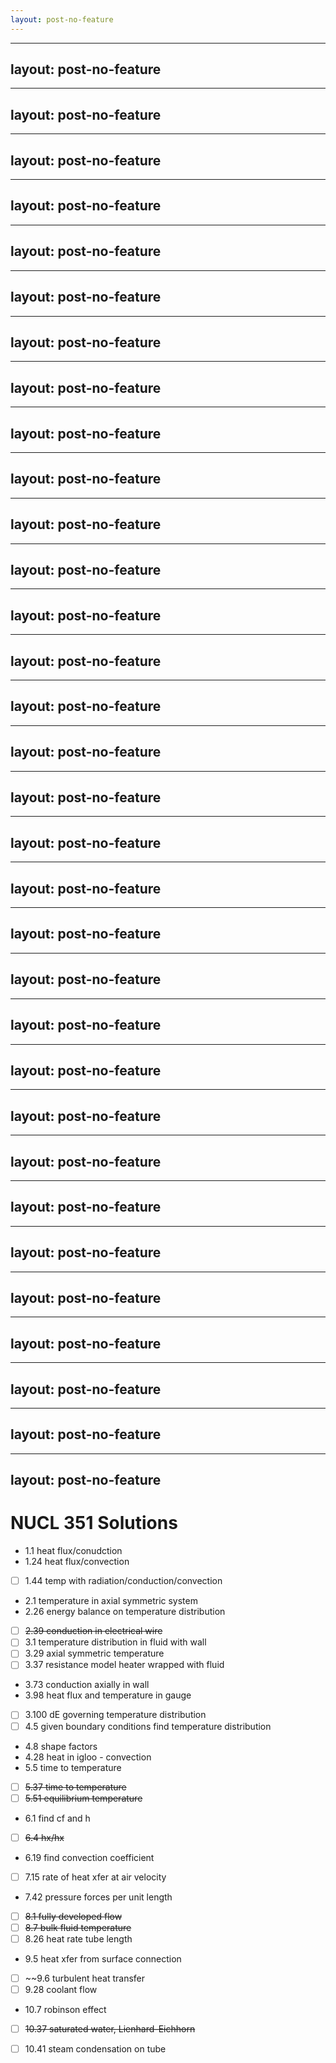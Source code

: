 ```yaml
---
layout: post-no-feature
---
```



---
layout: post-no-feature
---


---
layout: post-no-feature
---


---
layout: post-no-feature
---


---
layout: post-no-feature
---


---
layout: post-no-feature
---


---
layout: post-no-feature
---


---
layout: post-no-feature
---


---
layout: post-no-feature
---


---
layout: post-no-feature
---


---
layout: post-no-feature
---


---
layout: post-no-feature
---


---
layout: post-no-feature
---


---
layout: post-no-feature
---


---
layout: post-no-feature
---


---
layout: post-no-feature
---


---
layout: post-no-feature
---


---
layout: post-no-feature
---


---
layout: post-no-feature
---


---
layout: post-no-feature
---


---
layout: post-no-feature
---


---
layout: post-no-feature
---


---
layout: post-no-feature
---


---
layout: post-no-feature
---


---
layout: post-no-feature
---


---
layout: post-no-feature
---


---
layout: post-no-feature
---


---
layout: post-no-feature
---


---
layout: post-no-feature
---


---
layout: post-no-feature
---


---
layout: post-no-feature
---


---
layout: post-no-feature
---


---
layout: post-no-feature
---


# NUCL 351 Solutions

- 1.1 heat flux/conudction
- 1.24 heat flux/convection
- [ ] 1.44 temp with radiation/conduction/convection
- 2.1 temperature in axial symmetric system
- 2.26 energy balance on temperature distribution
- [ ] ~~2.39 conduction in electrical wire~~
- [ ] 3.1 temperature distribution in fluid with wall
- [ ] 3.29 axial symmetric temperature
- [ ] 3.37 resistance model heater wrapped with fluid
- 3.73 conduction axially in wall
- 3.98 heat flux and temperature in gauge
- [ ] 3.100 dE governing temperature distribution
- [ ] 4.5 given boundary conditions find temperature distribution
- 4.8 shape factors
- 4.28 heat in igloo - convection
- 5.5 time to temperature
- [ ] ~~5.37 time to temperature~~
- [ ] ~~5.51 equilibrium temperature~~
- 6.1 find cf and h
- [ ] ~~6.4 hx/hx~~
- 6.19 find convection coefficient
- [ ] 7.15 rate of heat xfer at air velocity
- 7.42 pressure forces per unit length
- [ ] ~~8.1 fully developed flow~~
- [ ] ~~8.7 bulk fluid temperature~~
- [ ] 8.26 heat rate tube length
- 9.5 heat xfer from surface connection
- [ ] ~~9.6 turbulent heat transfer
- [ ] 9.28 coolant flow
- 10.7 robinson effect
- [ ] ~~10.37 saturated water, Lienhard-Eichhorn~~
- [ ] 10.41 steam condensation on tube
































